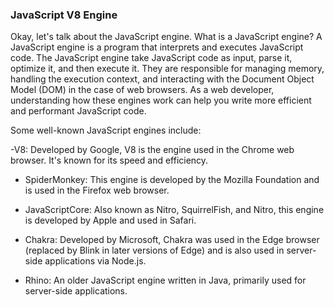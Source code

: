 ### JavaScript V8 Engine

Okay, let's talk about the JavaScript engine. What is a JavaScript engine? A JavaScript engine is a program that interprets and executes JavaScript code.
The JavaScript engine take JavaScript code as input, parse it, optimize it, and then execute it. They are responsible for managing memory, handling the execution context, and interacting with the Document Object Model (DOM) in the case of web browsers. As a web developer, understanding how these engines work can help you write more efficient and performant JavaScript code.

Some well-known JavaScript engines include:

-V8: Developed by Google, V8 is the engine used in the Chrome web browser. It's known for its speed and efficiency.

- SpiderMonkey: This engine is developed by the Mozilla Foundation and is used in the Firefox web browser.

- JavaScriptCore: Also known as Nitro, SquirrelFish, and Nitro, this engine is developed by Apple and used in Safari.

- Chakra: Developed by Microsoft, Chakra was used in the Edge browser (replaced by Blink in later versions of Edge) and is also used in server-side applications via Node.js.

- Rhino: An older JavaScript engine written in Java, primarily used for server-side applications.

